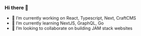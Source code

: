 ### Hi there 👋

- 🔭 I’m currently working on React, Typescript, Next, CraftCMS
- 🌱 I’m currently learning NextJS, GraphQL, Go
- 👯 I’m looking to collaborate on building JAM stack websites
